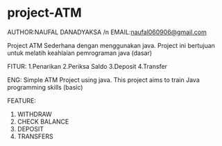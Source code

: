 # project-ATM

AUTHOR:NAUFAL DANADYAKSA /n
EMAIL:naufal060906@gmail.com


Project ATM Sederhana dengan menggunakan java. Project ini bertujuan untuk melatih keahlaian pemrograman java (dasar)

FITUR:
1.Penarikan
2.Periksa Saldo
3.Deposit
4.Transfer

ENG:
Simple ATM Project using java. This project aims to train Java programming skills (basic)

FEATURE:
1. WITHDRAW
2. CHECK BALANCE
3. DEPOSIT
4. TRANSFERS

